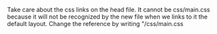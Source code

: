 Take care about the css links on the head file. It cannot be css/main.css because it will not be recognized by the new file when we links to it 
the default layout. Change the reference by writing "/css/main.css
